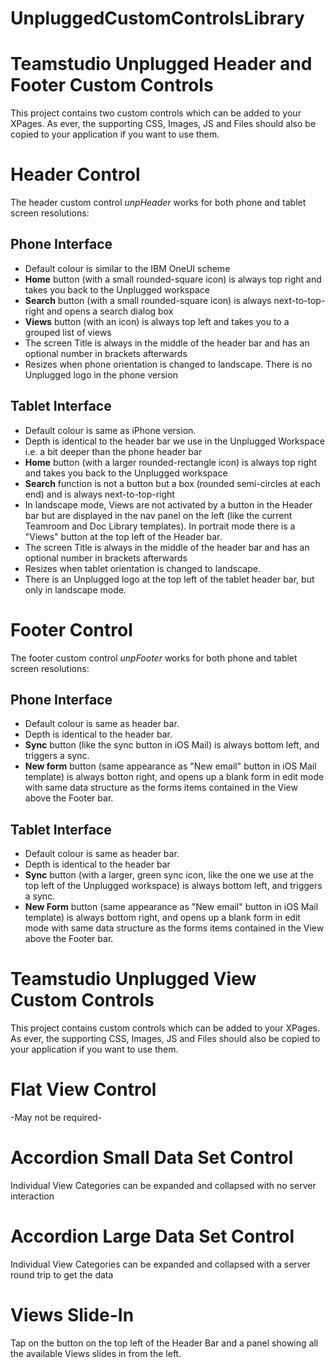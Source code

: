 UnpluggedCustomControlsLibrary
==============================

Teamstudio Unplugged Header and Footer Custom Controls
============

This project contains two custom controls which can be added to your XPages. As ever, the supporting CSS, Images, JS and Files should also be copied to your application if you want to use them.

Header Control
============
The header custom control *unpHeader* works for both phone and tablet screen resolutions:

Phone Interface
------------
  * Default colour is similar to the IBM OneUI scheme
  * **Home** button (with a small rounded-square icon) is always top right and takes you back to the Unplugged workspace
  * **Search** button (with a small rounded-square icon) is always next-to-top-right and opens a search dialog box
  * **Views** button (with an icon) is always top left and takes you to a grouped list of views
  * The screen Title is always in the middle of the header bar and has an optional number in brackets afterwards
  * Resizes when phone orientation is changed to landscape. There is no Unplugged logo in the phone version

Tablet Interface
------------
  * Default colour is same as iPhone version.
  * Depth is identical to the header bar we use in the Unplugged Workspace i.e. a bit deeper than the phone header bar
  * **Home** button (with a larger rounded-rectangle icon) is always top right and takes you back to the Unplugged workspace
  * **Search** function is not a button but a box (rounded semi-circles at each end) and is always next-to-top-right 
  * In landscape mode, Views are not activated by a button in the Header bar but are displayed in the nav panel on the left (like the current Teamroom and Doc Library templates).  In portrait mode there is a "Views" button at the top left of the Header bar.
  * The screen Title is always in the middle of the header bar and has an optional number in brackets afterwards
  * Resizes when tablet orientation is changed to landscape.
  * There is an Unplugged logo at the top left of the tablet header bar, but only in landscape mode.

Footer Control
============
The footer custom control *unpFooter* works for both phone and tablet screen resolutions:

Phone Interface
------------
  * Default colour is same as header bar.
  * Depth is identical to the header bar.
  * **Sync** button (like the sync button in iOS Mail) is always bottom left, and triggers a sync.
  * **New form** button (same appearance as "New email" button in iOS Mail template) is always botton right, and opens up a blank form in edit mode with same data structure as the forms items contained in the View above the Footer bar.

Tablet Interface
------------
  * Default colour is same as header bar.
  * Depth is identical to the header bar 
  * **Sync** button (with a larger, green sync icon, like the one we use at the top left of the Unplugged workspace) is always bottom left, and triggers a sync.
  * **New Form** button (same appearance as "New email" button in iOS Mail template) is always bottom right, and opens up a blank form in edit mode with same data structure as the forms items contained in the View above the Footer bar.


Teamstudio Unplugged View Custom Controls
============

This project contains custom controls which can be added to your XPages. As ever, the supporting CSS, Images, JS and Files should also be copied to your application if you want to use them.

Flat View Control
============
-May not be required-

Accordion Small Data Set Control
============
Individual View Categories can be expanded and collapsed with no server interaction

Accordion Large Data Set Control
============
Individual View Categories can be expanded and collapsed with a server round trip to get the data

Views Slide-In
============
Tap on the button on the top left of the Header Bar and a panel showing all the available Views slides in from the left.
